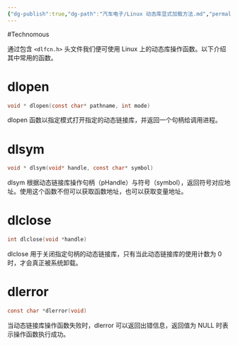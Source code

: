 ```yaml
---
{"dg-publish":true,"dg-path":"汽车电子/Linux 动态库显式加载方法.md","permalink":"/汽车电子/Linux 动态库显式加载方法/","created":"2023-02-16T19:13:12.000+08:00","updated":"2024-11-15T13:54:03.518+08:00"}
---
```


#Technomous 

通过包含 `<dlfcn.h>` 头文件我们便可使用 Linux 上的动态库操作函数。以下介绍其中常用的函数。

# dlopen


``` c
void * dlopen(const char* pathname, int mode)
```

dlopen 函数以指定模式打开指定的动态链接库，并返回一个句柄给调用进程。
# dlsym

``` c
void * dlsym(void* handle, const char* symbol)
```

dlsym 根据动态链接库操作句柄（pHandle）与符号（symbol），返回符号对应地址。使用这个函数不但可以获取函数地址，也可以获取变量地址。

# dlclose

``` c
int dlclose(void *handle)
```

dlclose 用于关闭指定句柄的动态链接库，只有当此动态链接库的使用计数为 0 时，才会真正被系统卸载。

# dlerror

``` c
const char *dlerror(void) 
```

当动态链接库操作函数失败时，dlerror 可以返回出错信息，返回值为 NULL 时表示操作函数执行成功。
